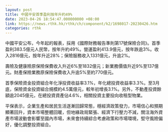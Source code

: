 ```yaml
---
layout: post
title: 中國平安首季盈利按年升約49%
date: 2023-04-26 18:54:47.000000000 +08:00
link: https://news.rthk.hk/rthk/ch/component/k2/1698017-20230426.htm
categories: rthk
---
```


中國平安公布，今年起的報表，採用《國際財務報告準則第17號保險合同》。首季盈利383.5億元人民幣，按年升約49%。營運盈利413.9億元，按年跌逾3%。收入2816億元，按年升近28%；保險服務收入1331億元，升逾2%。

壽險及健康險原保險保費收入升近6%至1832億元；新業務價值升近9%至137億元。財產保險業務原保險保費收入升逾5%至約770億元。

首季保險資金投資組合年化淨投資收益率3.1%，年化總投資收益率3.3%。至3月底，保險資金投資組合規模約4.5萬億元，較年初增長3.1%。另外，不動產投資餘額逾2045億元，在總投資資產佔4.6%，相關投資主要投向收租型物業。

平保表示，企業生產和居民生活逐漸回歸常態，穩經濟政策發力，市場信心和預期顯著回升，資本市場整體回暖，但地緣政局緊張、經濟下行壓力不減，關注海外資產市場波動會影響至國內市場，未來會持續綜合考慮政策和市場環境，堅守風險偏好，優化調整投資組合。
